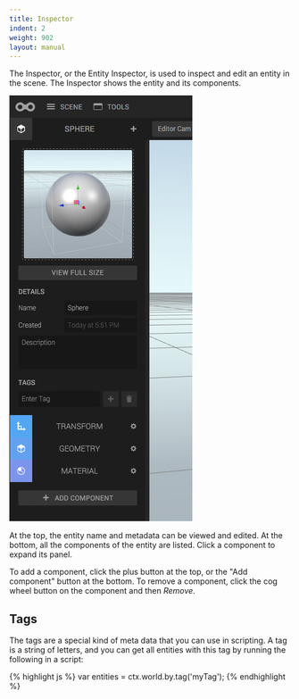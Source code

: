 ```yaml
---
title: Inspector
indent: 2
weight: 902
layout: manual
---
```

The Inspector, or the Entity Inspector, is used to inspect and edit an entity in the scene. The Inspector shows the entity and its components.

![](inspector.jpg)

At the top, the entity name and metadata can be viewed and edited. At the bottom, all the components of the entity are listed. Click a component to expand its panel.

To add a component, click the plus button at the top, or the "Add component" button at the bottom. To remove a component, click the cog wheel button on the component and then *Remove*.

## Tags

The tags are a special kind of meta data that you can use in scripting. A tag is a string of letters, and you can get all entities with this tag by running the following in a script:

{% highlight js %}
var entities = ctx.world.by.tag('myTag');
{% endhighlight %}